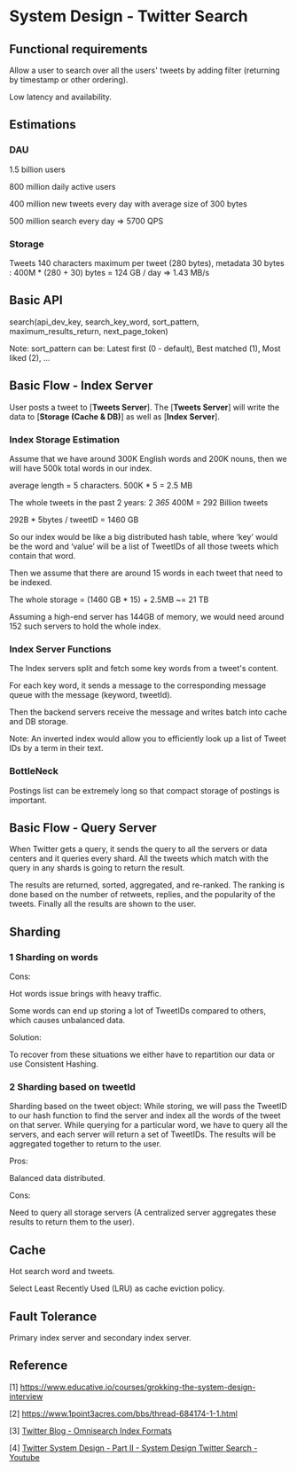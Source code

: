 # System Design - Twitter Search

## Functional requirements

Allow a user to search over all the users' tweets by adding filter (returning by timestamp or other ordering).

Low latency and availability.

## Estimations

### DAU

1.5 billion users

800 million daily active users

400 million new tweets every day with average size of 300 bytes

500 million search every day => 5700 QPS

### Storage

Tweets 140 characters maximum per tweet (280 bytes), metadata 30 bytes : 400M * (280 + 30) bytes = 124 GB / day => 1.43 MB/s

## Basic API

search(api_dev_key, search_key_word, sort_pattern, maximum_results_return, next_page_token)

Note: sort_pattern can be: Latest first (0 - default), Best matched (1), Most liked (2), ...

## Basic Flow - Index Server

User posts a tweet to [**Tweets Server**]. The [**Tweets Server**] will write the data to [**Storage (Cache & DB)**] as well as [**Index Server**].

### Index Storage Estimation

Assume that we have around 300K English words and 200K nouns, then we will have 500k total words in our index.

average length = 5 characters. 500K * 5 = 2.5 MB

The whole tweets in the past 2 years: 2 *365* 400M = 292 Billion tweets

292B * 5bytes / tweetID = 1460 GB

So our index would be like a big distributed hash table, where ‘key’ would be the word and ‘value’ will be a list of TweetIDs of all those tweets which contain that word.

Then we assume that there are around 15 words in each tweet that need to be indexed.

The whole storage = (1460 GB * 15) + 2.5MB ~= 21 TB

Assuming a high-end server has 144GB of memory, we would need around 152 such servers to hold the whole index.

### Index Server Functions

The Index servers split and fetch some key words from a tweet's content.

For each key word, it sends a message to the corresponding message queue with the message (keyword, tweetId).

Then the backend servers receive the message and writes batch into cache and DB storage.

Note: An inverted index would allow you to efficiently look up a list of Tweet IDs by a term in their text.

### BottleNeck

Postings list can be extremely long so that compact storage of postings is important.

## Basic Flow - Query Server

When Twitter gets a query, it sends the query to all the servers or data centers and it queries every shard. All the tweets which match with the query in any shards is going to return the result.

The results are returned, sorted, aggregated, and re-ranked. The ranking is done based on the number of retweets, replies, and the popularity of the tweets. Finally all the results are shown to the user.

## Sharding

### 1 Sharding on words

Cons:

Hot words issue brings with heavy traffic.

Some words can end up storing a lot of TweetIDs compared to others, which causes unbalanced data.

Solution:

To recover from these situations we either have to repartition our data or use Consistent Hashing.

### 2 Sharding based on tweetId

Sharding based on the tweet object: While storing, we will pass the TweetID to our hash function to find the server and index all the words of the tweet on that server. While querying for a particular word, we have to query all the servers, and each server will return a set of TweetIDs. The results will be aggregated together to return to the user.

Pros:

Balanced data distributed.

Cons:

Need to query all storage servers (A centralized server aggregates these results to return them to the user).

## Cache

Hot search word and tweets.

Select Least Recently Used (LRU) as cache eviction policy.

## Fault Tolerance

Primary index server and secondary index server.

## Reference

[1] <https://www.educative.io/courses/grokking-the-system-design-interview>

[2] <https://www.1point3acres.com/bbs/thread-684174-1-1.html>

[3] [Twitter Blog - Omnisearch Index Formats](https://blog.twitter.com/engineering/en_us/topics/infrastructure/2016/omnisearch-index-formats)

[4] [Twitter System Design - Part II - System Design Twitter Search - Youtube](https://www.youtube.com/watch?v=NSmFpZk4H2I)
